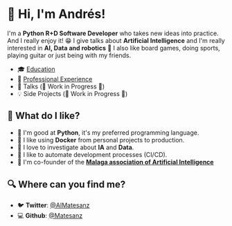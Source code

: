 # 👋 Hi, I'm Andrés! 

I'm a **Python R+D Software Developer** who takes new ideas into practice. And I really enjoy it! 😁 I give talks about **Artificial Intelligence** and I'm really interested in **AI, Data and robotics** 🦾 I also like board games, doing sports, playing guitar or just being with my friends.

- 🎓 [Education](/background/education)
- 👷 [Professional Experience](/background/experience)
- 📢 Talks (🚧 Work in Progress 🚧)
- 💡 Side Projects (🚧 Work in Progress 🚧)

## 🙂 What do I like?

- 🐍 I'm good at **Python**, it's my preferred programming language.
- 🐋 I like using **Docker** from personal projects to production.
- 🦾 I love to investigate about **IA** and **Data**.
- 👷 I like to automate development processes (CI/CD).
- 🧠 I'm co-founder of the [**Malaga association of Artificial Intelligence**](https://twitter.com/aimalaga)


## 🔍 Where can you find me?

- 🐦 **Twitter**: [@AIMatesanz](https://twitter.com/aimatesanz)
- 💻 **Github**: [@Matesanz](https://github.com/Matesanz)
